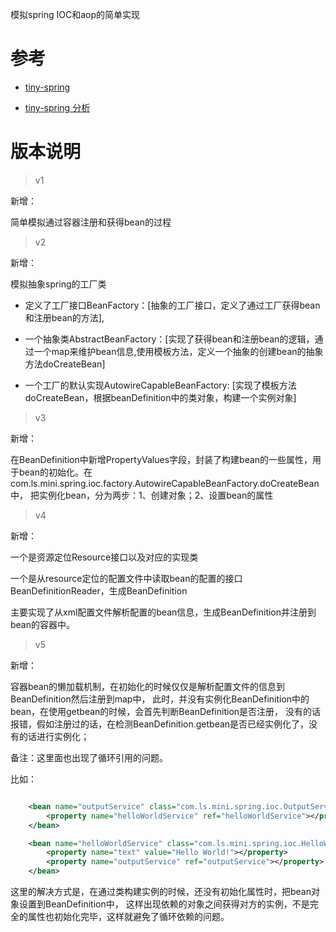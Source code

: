 模拟spring IOC和aop的简单实现

# 参考

- [tiny-spring](https://github.com/lishuai2016/tiny-spring)

- [tiny-spring 分析](https://www.zybuluo.com/dugu9sword/note/382745)



# 版本说明

> v1

新增：

简单模拟通过容器注册和获得bean的过程


> v2

新增：

模拟抽象spring的工厂类

- 定义了工厂接口BeanFactory：[抽象的工厂接口，定义了通过工厂获得bean和注册bean的方法],

- 一个抽象类AbstractBeanFactory：[实现了获得bean和注册bean的逻辑，通过一个map来维护bean信息,使用模板方法，定义一个抽象的创建bean的抽象方法doCreateBean]

- 一个工厂的默认实现AutowireCapableBeanFactory: [实现了模板方法doCreateBean，根据beanDefinition中的类对象，构建一个实例对象]

> v3

新增：

在BeanDefinition中新增PropertyValues字段，封装了构建bean的一些属性，用于bean的初始化。在com.ls.mini.spring.ioc.factory.AutowireCapableBeanFactory.doCreateBean中，
把实例化bean，分为两步：1、创建对象；2、设置bean的属性

> v4

新增：

一个是资源定位Resource接口以及对应的实现类

一个是从resource定位的配置文件中读取bean的配置的接口BeanDefinitionReader，生成BeanDefinition

主要实现了从xml配置文件解析配置的bean信息，生成BeanDefinition并注册到bean的容器中。

> v5

新增：

容器bean的懒加载机制，在初始化的时候仅仅是解析配置文件的信息到BeanDefinition然后注册到map中，
此时，并没有实例化BeanDefinition中的bean，在使用getbean的时候，会首先判断BeanDefinition是否注册，
没有的话报错，假如注册过的话，在检测BeanDefinition.getbean是否已经实例化了，没有的话进行实例化；

备注：这里面也出现了循环引用的问题。

比如：
```xml

    <bean name="outputService" class="com.ls.mini.spring.ioc.OutputService">
        <property name="helloWorldService" ref="helloWorldService"></property>
    </bean>

    <bean name="helloWorldService" class="com.ls.mini.spring.ioc.HelloWorldService">
        <property name="text" value="Hello World!"></property>
        <property name="outputService" ref="outputService"></property>
    </bean>
```

这里的解决方式是，在通过类构建实例的时候，还没有初始化属性时，把bean对象设置到BeanDefinition中，
这样出现依赖的对象之间获得对方的实例，不是完全的属性也初始化完毕，这样就避免了循环依赖的问题。
